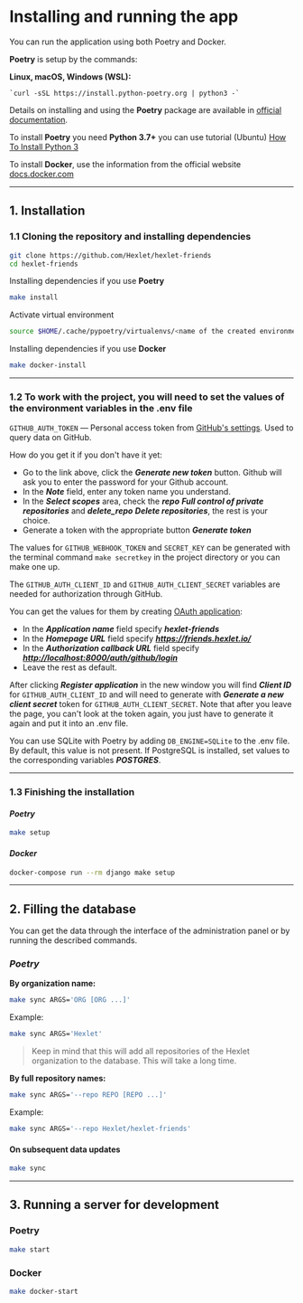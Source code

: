 # Installing and running the app

You can run the application using both Poetry and Docker.

**Poetry** is setup by the commands:

**Linux, macOS, Windows (WSL):**

    `curl -sSL https://install.python-poetry.org | python3 -`

Details on installing and using the **Poetry** package are available in [official documentation](https://python-poetry.org/docs/).

To install **Poetry** you need **Python 3.7+** you can use tutorial (Ubuntu) [How To Install Python 3](https://www.digitalocean.com/community/tutorials/how-to-install-python-3-and-set-up-a-programming-environment-on-ubuntu-22-04)

To install **Docker**, use the information from the official website [docs.docker.com](https://docs.docker.com/engine/install/)

---

## 1. Installation

### 1.1 Cloning the repository and installing dependencies

```bash
git clone https://github.com/Hexlet/hexlet-friends
cd hexlet-friends
```

Installing dependencies if you use **Poetry**

```bash
make install
```

Activate virtual environment

```bash
source $HOME/.cache/pypoetry/virtualenvs/<name of the created environment>/bin/activate
```

Installing dependencies if you use **Docker**

```bash
make docker-install
```

---

### 1.2 To work with the project, you will need to set the values of the environment variables in the .env file

`GITHUB_AUTH_TOKEN` — Personal access token from [GitHub's settings](https://github.com/settings/tokens). Used to query data on GitHub.

How do you get it if you don't have it yet:

- Go to the link above, click the ***Generate new token*** button. Github will ask you to enter the password for your Github account.
- In the ***Note*** field, enter any token name you understand.
- In the ***Select scopes*** area, check the ***repo*** ***Full control of private repositories*** and ***delete_repo*** ***Delete repositories***, the rest is your choice.
- Generate a token with the appropriate button ***Generate token***

The values for `GITHUB_WEBHOOK_TOKEN` and `SECRET_KEY` can be generated with the terminal command `make secretkey` in the project directory or you can make one up.

The `GITHUB_AUTH_CLIENT_ID` and `GITHUB_AUTH_CLIENT_SECRET` variables are needed for authorization through GitHub.

You can get the values for them by creating [OAuth application](https://github.com/settings/applications/new):
- In the ***Application name*** field specify ***hexlet-friends***
- In the ***Homepage URL*** field specify ***<https://friends.hexlet.io/>***
- In the ***Authorization callback URL*** field specify ***<http://localhost:8000/auth/github/login>***
- Leave the rest as default.

After clicking ***Register application*** in the new window you will find ***Client ID*** for `GITHUB_AUTH_CLIENT_ID` and will need to generate with ***Generate a new client secret*** token for `GITHUB_AUTH_CLIENT_SECRET`.
Note that after you leave the page, you can't look at the token again, you just have to generate it again and put it into an .env file.

You can use SQLite with Poetry by adding `DB_ENGINE=SQLite` to the .env file. By default, this value is not present.
If PostgreSQL is installed, set values to the corresponding variables ***POSTGRES***.

---

### 1.3 Finishing the installation

#### *Poetry*

```bash
make setup
```

#### *Docker*


```bash
docker-compose run --rm django make setup
```

---

## 2. Filling the database

You can get the data through the interface of the administration panel or by running the described commands.

### *Poetry*

**By organization name:**

```bash
make sync ARGS='ORG [ORG ...]'
```

Example:

```bash
make sync ARGS='Hexlet'
```

>Keep in mind that this will add all repositories of the Hexlet organization to the database. This will take a long time.

**By full repository names:**

```bash
make sync ARGS='--repo REPO [REPO ...]'
```

Example:

```bash
make sync ARGS='--repo Hexlet/hexlet-friends'
```

#### On subsequent data updates

```bash
make sync
```

---

## 3. Running a server for development

### Poetry

```bash
make start
```

### Docker

```bash
make docker-start
```
